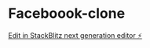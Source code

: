 # Faceboook-clone

[Edit in StackBlitz next generation editor ⚡️](https://stackblitz.com/~/github.com/misterchakraborty/Faceboook-clone)